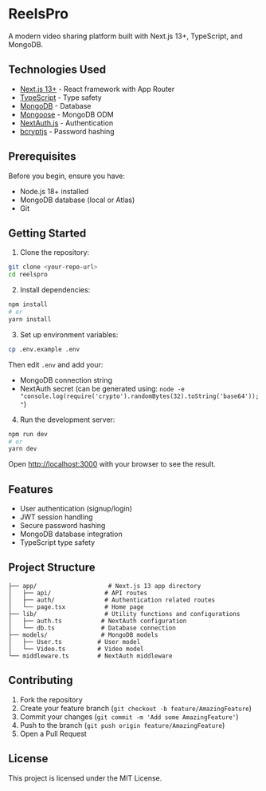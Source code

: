# ReelsPro

A modern video sharing platform built with Next.js 13+, TypeScript, and MongoDB.

## Technologies Used

- [Next.js 13+](https://nextjs.org/) - React framework with App Router
- [TypeScript](https://www.typescriptlang.org/) - Type safety
- [MongoDB](https://www.mongodb.com/) - Database
- [Mongoose](https://mongoosejs.com/) - MongoDB ODM
- [NextAuth.js](https://next-auth.js.org/) - Authentication
- [bcryptjs](https://www.npmjs.com/package/bcryptjs) - Password hashing

## Prerequisites

Before you begin, ensure you have:
- Node.js 18+ installed
- MongoDB database (local or Atlas)
- Git

## Getting Started

1. Clone the repository:
```bash
git clone <your-repo-url>
cd reelspro
```

2. Install dependencies:
```bash
npm install
# or
yarn install
```

3. Set up environment variables:
```bash
cp .env.example .env
```
Then edit `.env` and add your:
- MongoDB connection string
- NextAuth secret (can be generated using: `node -e "console.log(require('crypto').randomBytes(32).toString('base64'));"`)

4. Run the development server:
```bash
npm run dev
# or
yarn dev
```

Open [http://localhost:3000](http://localhost:3000) with your browser to see the result.

## Features

- User authentication (signup/login)
- JWT session handling
- Secure password hashing
- MongoDB database integration
- TypeScript type safety

## Project Structure

```
├── app/                    # Next.js 13 app directory
│   ├── api/               # API routes
│   ├── auth/              # Authentication related routes
│   └── page.tsx           # Home page
├── lib/                   # Utility functions and configurations
│   ├── auth.ts           # NextAuth configuration
│   └── db.ts             # Database connection
├── models/               # MongoDB models
│   ├── User.ts          # User model
│   └── Video.ts         # Video model
└── middleware.ts        # NextAuth middleware
```

## Contributing

1. Fork the repository
2. Create your feature branch (`git checkout -b feature/AmazingFeature`)
3. Commit your changes (`git commit -m 'Add some AmazingFeature'`)
4. Push to the branch (`git push origin feature/AmazingFeature`)
5. Open a Pull Request

## License

This project is licensed under the MIT License.
